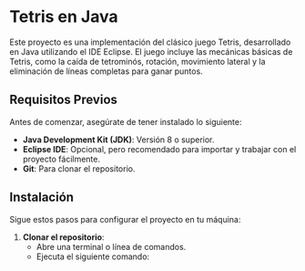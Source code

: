 # Tetris en Java

Este proyecto es una implementación del clásico juego Tetris, desarrollado en Java utilizando el IDE Eclipse. El juego incluye las mecánicas básicas de Tetris, como la caída de tetrominós, rotación, movimiento lateral y la eliminación de líneas completas para ganar puntos.

## Requisitos Previos

Antes de comenzar, asegúrate de tener instalado lo siguiente:

- **Java Development Kit (JDK)**: Versión 8 o superior.
- **Eclipse IDE**: Opcional, pero recomendado para importar y trabajar con el proyecto fácilmente.
- **Git**: Para clonar el repositorio.

## Instalación

Sigue estos pasos para configurar el proyecto en tu máquina:

1. **Clonar el repositorio**:
   - Abre una terminal o línea de comandos.
   - Ejecuta el siguiente comando:  
     ```bash https://github.com/alcmanuel12/Tetris.git
   
